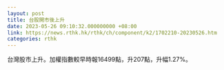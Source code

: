 ```yaml
---
layout: post
title: 台股開市後上升
date: 2023-05-26 09:10:32.000000000 +08:00
link: https://news.rthk.hk/rthk/ch/component/k2/1702210-20230526.htm
categories: rthk
---
```


台灣股市上升。加權指數較早時報16499點，升207點，升幅1.27%。
